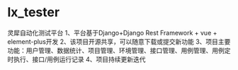 # lx_tester
灵犀自动化测试平台
1、平台基于Django+Django Rest Framework + vue + element-plus开发
2、该项目开源共享，可以随意下载或提交新功能
3、项目主要功能：用户管理、数据统计、项目管理、环境管理、接口管理、用例管理、用例定时执行、接口/用例运行记录
4、项目持续更新迭代
